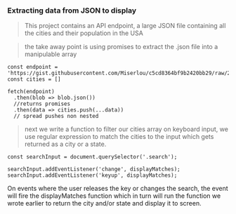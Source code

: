 ### Extracting data from JSON to display

> This project contains an API endpoint, a large JSON file containing all the cities and their population in the USA

> the take away point is using promises to extract the .json file into a manipulable array

```
const endpoint = 'https://gist.githubusercontent.com/Miserlou/c5cd8364bf9b2420bb29/raw/2bf258763cdddd704f8ffd3ea9a3e81d25e2c6f6/cities.json';
const cities = []

fetch(endpoint)
  .then(blob => blob.json())
  //returns promises
  .then(data => cities.push(...data))
  // spread pushes non nested
```

> next we write a function to filter our cities array on keyboard input, we use regular expression to match the cities to the input which gets returned as a city or a state.


```
const searchInput = document.querySelector('.search');

searchInput.addEventListener('change', displayMatches);
searchInput.addEventListener('keyup', displayMatches);

```

On events where the user releases the key or changes the search, the event will fire the displayMatches function which in turn will run the function we wrote earlier to return the city and/or state and display it to screen.
